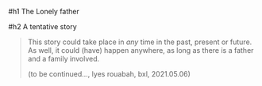 #h1 The Lonely father

#h2 A tentative story

>This story could take place in *any* time in the past, present or future.
As well, it could (have) happen anywhere, as long as there is a father and a family involved.
>
>(to be continued..., lyes rouabah, bxl, 2021.05.06)
